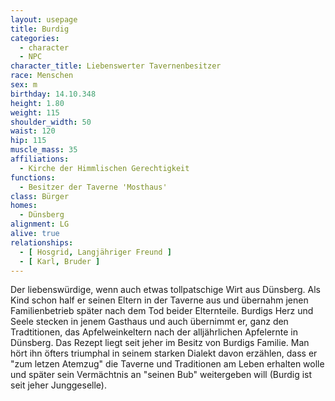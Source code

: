```yaml
---
layout: usepage
title: Burdig
categories:
  - character
  - NPC
character_title: Liebenswerter Tavernenbesitzer
race: Menschen
sex: m
birthday: 14.10.348
height: 1.80
weight: 115
shoulder_width: 50
waist: 120
hip: 115
muscle_mass: 35
affiliations:
  - Kirche der Himmlischen Gerechtigkeit
functions:
  - Besitzer der Taverne 'Mosthaus'
class: Bürger
homes:
  - Dünsberg
alignment: LG
alive: true
relationships:
  - [ Hosgrid, Langjähriger Freund ]
  - [ Karl, Bruder ]
---
```


Der liebenswürdige, wenn auch etwas tollpatschige Wirt aus Dünsberg. Als Kind schon half er seinen Eltern in der Taverne
aus und übernahm jenen Familienbetrieb später nach dem Tod beider Elternteile. Burdigs Herz und Seele stecken in jenem
Gasthaus und auch übernimmt er, ganz den Tradtitionen, das Apfelweinkeltern nach der alljährlichen Apfelernte in
Dünsberg. Das Rezept liegt seit jeher im Besitz von Burdigs Familie. Man hört ihn öfters triumphal in seinem starken
Dialekt davon erzählen, dass er "zum letzen Atemzug" die Taverne und Traditionen am Leben erhalten wolle und später sein
Vermächtnis an "seinen Bub" weitergeben will (Burdig ist seit jeher Junggeselle).